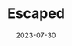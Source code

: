 ---
layout: comic
date: 2023-07-30
title: Escaped
categories: page
number: 20
permalink: /read/20
image: /pages/rm_020.webp
---